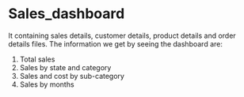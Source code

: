 # Sales_dashboard
 It containing sales details, customer details, product details and order details files.
 The information we get by seeing the dashboard are:
 1. Total sales
 2. Sales by state and category
 3. Sales and cost by sub-category
 4. Sales by months
